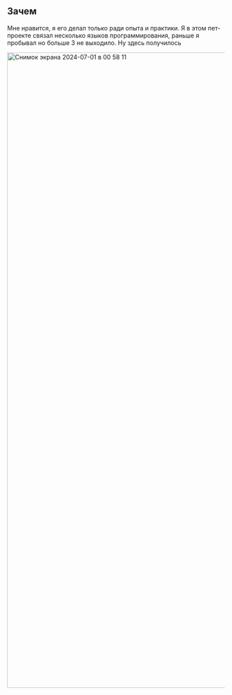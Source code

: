 <h2>Зачем</h2>
<p>Мне нравится, я его делал только ради опыта и практики. Я в этом пет-проекте связал несколько языков программирования, раньше я пробывал но больше 3 не выходило. Ну здесь получилось</p>


<img width="1470" alt="Снимок экрана 2024-07-01 в 00 58 11" src="https://github.com/x1nder/thoughts/assets/174201486/2ab63d05-a233-449a-9ea0-7159fab6349d">
